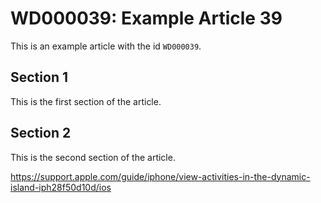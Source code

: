 # WD000039: Example Article 39

This is an example article with the id `WD000039`.

## Section 1

This is the first section of the article.

## Section 2

This is the second section of the article.

https://support.apple.com/guide/iphone/view-activities-in-the-dynamic-island-iph28f50d10d/ios
